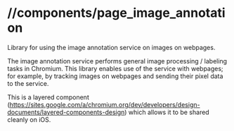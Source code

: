 # //components/page_image_annotation

Library for using the image annotation service on images on webpages.

The image annotation service performs general image processing / labeling tasks
in Chromium. This library enables use of the service with webpages; for example,
by tracking images on webpages and sending their pixel data to the service.

This is a layered component
(https://sites.google.com/a/chromium.org/dev/developers/design-documents/layered-components-design)
which allows it to be shared cleanly on iOS.
